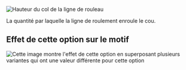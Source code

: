 ![Hauteur du col de la ligne de rouleau](rolllinecollarheight.svg)

La quantité par laquelle la ligne de roulement enroule le cou.

## Effet de cette option sur le motif

![Cette image montre l'effet de cette option en superposant plusieurs variantes qui ont une valeur différente pour cette option](jaeger_rolllinecollarheight_sample.svg "Effet de cette option sur le motif")
